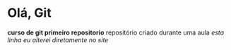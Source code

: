 # Olá, Git
 **curso de git primeiro repositorio**
repositório criado durante uma aula 
*esta linha eu alterei diretamente no site* 
